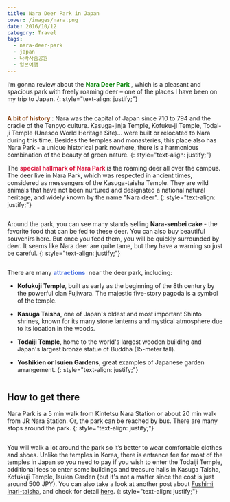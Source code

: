 ```yaml
---
title: Nara Deer Park in Japan
cover: /images/nara.png
date: 2016/10/12
category: Travel
tags:
  - nara-deer-park
  - japan
  - 나라사슴공원
  - 일본여행
---
```


I’m gonna review about the **<span style="color:green"> Nara Deer Park </span>**, which is a pleasant and spacious park with freely roaming deer – one of the places I have been on my trip to Japan.
{: style="text-align: justify;"}

<figure style="width: 600px" class="align-center">
  <img src="{{ site.url }}{{ site.baseurl }}/images/nara-1.png" alt="">
  <figcaption></figcaption>
</figure>

**<span style="color:saddlebrown"> A bit of history </span>**: Nara was the capital of Japan since 710 to 794 and the cradle of the Tenpyo culture. Kasuga-jinja Temple, Kofuku-ji Temple, Todai-ji Temple (Unesco World Heritage Site)... were built or relocated to Nara during this time. Besides the temples and monasteries, this place also has Nara Park - a unique historical park nowhere, there is a harmonious combination of the beauty of green nature.
{: style="text-align: justify;"}

The **<span style="color:crimson"> special hallmark of Nara Park </span>** is the roaming deer all over the campus. The deer live in Nara Park, which was respected in ancient times, considered as messengers of the Kasuga-taisha Temple. They are wild animals that have not been nurtured and designated a national natural heritage, and widely known by the name "Nara deer".
{: style="text-align: justify;"}

<figure style="width: 600px" class="align-center">
  <img src="{{ site.url }}{{ site.baseurl }}/images/nara-2.png" alt="">
  <figcaption></figcaption>
</figure>

Around the park, you can see many stands selling **Nara-senbei cake** - the favorite food that can be fed to these deer. You can also buy beautiful souvenirs here. But once you feed them, you will be quickly surrounded by deer. It seems like Nara deer are quite tame, but they have a warning so just be careful.
{: style="text-align: justify;"}

<figure style="width: 600px" class="align-center">
  <img src="{{ site.url }}{{ site.baseurl }}/images/nara-3.png" alt="">
  <figcaption></figcaption>
</figure>

There are many <span style="color:royalblue">**attractions** </span> near the deer park, including:

  * **Kofukuji Temple**, built as early as the beginning of the 8th century by the powerful clan Fujiwara. The majestic five-story pagoda is a symbol of the temple.

  * **Kasuga Taisha**, one of Japan's oldest and most important Shinto shrines, known for its many stone lanterns and mystical atmosphere due to its location in the woods.

  * **Todaiji Temple**, home to the world's largest wooden building and Japan's largest bronze statue of Buddha (15-meter tall).

  * **Yoshikien or Isuien Gardens**, great examples of Japanese garden arrangement.
 {: style="text-align: justify;"}
 
 <figure style="width: 600px" class="align-center">
  <img src="{{ site.url }}{{ site.baseurl }}/images/nara-4.png" alt="">
  <figcaption></figcaption>
</figure>
 
## How to get there

Nara Park is a 5 min walk from Kintetsu Nara Station or about 20 min walk from JR Nara Station. Or, the park can be reached by bus. There are many stops around the park.
 {: style="text-align: justify;"}
 
 <figure style="width: 600px" class="align-center">
  <img src="{{ site.url }}{{ site.baseurl }}/images/nara-5.png" alt="">
  <figcaption></figcaption>
</figure>

You will walk a lot around the park so it’s better to wear comfortable clothes and shoes. Unlike the temples in Korea, there is entrance fee for most of the temples in Japan so you need to pay if you wish to enter the Todaiji Temple, additional fees to enter some buildings and treasure halls in Kasuga Taisha, Kofukuji Temple, Isuien Garden (but it's not a matter since the cost is just around 500 JPY). You can also take a look at another post about <a href="http://aquabubu.com/blog/travel/Fushimi-Inari-taisha-the-head-shrine-of-Inari-Kyoto-Japan/" target="_blank">Fushimi Inari-taisha</a>, and check for detail <a href="https://www.youtube.com/watch?v=4ofKe0mqjDI" target="_blank">here</a>.
 {: style="text-align: justify;"}
